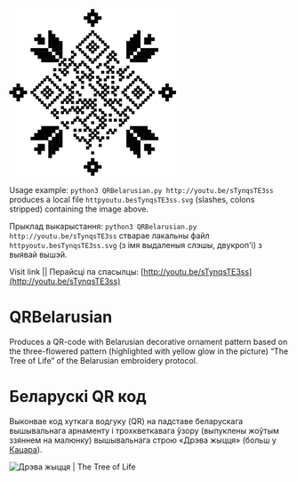 <img width="300px;" src="httpyoutu.besTynqsTE3ss.svg" alt="Жалуды Дарафеева|Acorns, by Darafiejeva">

Usage example: `python3 QRBelarusian.py http://youtu.be/sTynqsTE3ss` produces a local file `httpyoutu.besTynqsTE3ss.svg` (slashes, colons stripped) containing the image above.

Прыклад выкарыстання: `python3 QRBelarusian.py http://youtu.be/sTynqsTE3ss` стварае лакальны файл  `httpyoutu.besTynqsTE3ss.svg` (з імя выдаленыя слэшы, двукроп'і) з выявай вышэй.

Visit link || Перайсці па спасылцы: [http://youtu.be/sTynqsTE3ss](http://youtu.be/sTynqsTE3ss)

# QRBelarusian

Produces a QR-code with Belarusian decorative ornament pattern based on the three-flowered pattern (highlighted with yellow glow in the picture) “The Tree of Life” of the Belarusian embroidery protocol.

# Беларускі QR код
Выконвае код хуткага водгуку (QR) на падставе беларускага вышывальнага арнаменту і трохкветкавага  ўзору (выпуклены жоўтым ззяннем на малюнку) вышывальнага строю «Дрэва жыцця» (больш у [Кацара](https://knihi.com/Michail_Kacar/Bielaruski_arnamient_Tkactva_Vysyuka.html#124)). 

![Дрэва жыцця | The Tree of Life](dreva-zyćcia.png)
